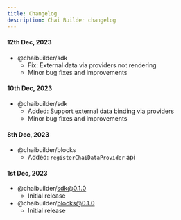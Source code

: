 ```yaml
---
title: Changelog
description: Chai Builder changelog
---
```



#### 12th Dec, 2023
- @chaibuilder/sdk
  - Fix: External data via providers not rendering
  - Minor bug fixes and improvements


#### 10th Dec, 2023
- @chaibuilder/sdk
    - Added: Support external data binding via providers
    - Minor bug fixes and improvements



#### 8th Dec, 2023
- @chaibuilder/blocks
    - Added: `registerChaiDataProvider` api


#### 1st Dec, 2023
- @chaibuilder/sdk@0.1.0
    - Initial release
- @chaibuilder/blocks@0.1.0
    - Initial release

